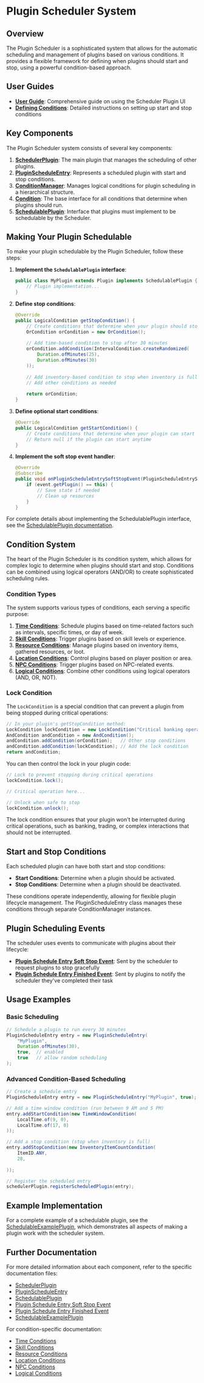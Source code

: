 # Plugin Scheduler System

## Overview

The Plugin Scheduler is a sophisticated system that allows for the automatic scheduling and management of plugins based on various conditions. It provides a flexible framework for defining when plugins should start and stop, using a powerful condition-based approach.

## User Guides

- **[User Guide](user-guide.md)**: Comprehensive guide on using the Scheduler Plugin UI
- **[Defining Conditions](defining-conditions.md)**: Detailed instructions on setting up start and stop conditions

## Key Components

The Plugin Scheduler system consists of several key components:

1. **[SchedulerPlugin](scheduler-plugin.md)**: The main plugin that manages the scheduling of other plugins.
2. **[PluginScheduleEntry](plugin-schedule-entry-merged.md)**: Represents a scheduled plugin with start and stop conditions.
3. **[ConditionManager](conditions/README.md)**: Manages logical conditions for plugin scheduling in a hierarchical structure.
4. **[Condition](conditions/README.md)**: The base interface for all conditions that determine when plugins should run.
5. **[SchedulablePlugin](schedulable-plugin.md)**: Interface that plugins must implement to be schedulable by the Scheduler.

## Making Your Plugin Schedulable

To make your plugin schedulable by the Plugin Scheduler, follow these steps:



1. **Implement the `SchedulablePlugin` interface**:
   ```java
   public class MyPlugin extends Plugin implements SchedulablePlugin {
       // Plugin implementation...
   }
   ```

2. **Define stop conditions**:
   ```java
   @Override
   public LogicalCondition getStopCondition() {
       // Create conditions that determine when your plugin should stop
       OrCondition orCondition = new OrCondition();
       
       // Add time-based condition to stop after 30 minutes
       orCondition.addCondition(IntervalCondition.createRandomized(
           Duration.ofMinutes(25), 
           Duration.ofMinutes(30)
       ));
       
       // Add inventory-based condition to stop when inventory is full
       // Add other conditions as needed
       
       return orCondition;
   }
   ```

3. **Define optional start conditions**:
   ```java
   @Override
   public LogicalCondition getStartCondition() {
       // Create conditions that determine when your plugin can start
       // Return null if the plugin can start anytime
   }
   ```

4. **Implement the soft stop event handler**:
   ```java
   @Override
   @Subscribe
   public void onPluginScheduleEntrySoftStopEvent(PluginScheduleEntrySoftStopEvent event) {
       if (event.getPlugin() == this) {
           // Save state if needed
           // Clean up resources
       }
   }
   ```

For complete details about implementing the SchedulablePlugin interface, see the [SchedulablePlugin documentation](schedulable-plugin.md).

## Condition System

The heart of the Plugin Scheduler is its condition system, which allows for complex logic to determine when plugins should start and stop. Conditions can be combined using logical operators (AND/OR) to create sophisticated scheduling rules.

### Condition Types

The system supports various types of conditions, each serving a specific purpose:

1. **[Time Conditions](conditions/time-conditions.md)**: Schedule plugins based on time-related factors such as intervals, specific times, or day of week.
2. **[Skill Conditions](conditions/skill-conditions.md)**: Trigger plugins based on skill levels or experience.
3. **[Resource Conditions](conditions/resource-conditions.md)**: Manage plugins based on inventory items, gathered resources, or loot.
4. **[Location Conditions](conditions/location-conditions.md)**: Control plugins based on player position or area.
5. **[NPC Conditions](conditions/npc-conditions.md)**: Trigger plugins based on NPC-related events.
6. **[Logical Conditions](conditions/logical-conditions.md)**: Combine other conditions using logical operators (AND, OR, NOT).

### Lock Condition

The `LockCondition` is a special condition that can prevent a plugin from being stopped during critical operations:

```java
// In your plugin's getStopCondition method:
LockCondition lockCondition = new LockCondition("Critical banking operation in progress");
AndCondition andCondition = new AndCondition();
andCondition.addCondition(orCondition);   // Other stop conditions
andCondition.addCondition(lockCondition); // Add the lock condition
return andCondition;
```

You can then control the lock in your plugin code:

```java
// Lock to prevent stopping during critical operations
lockCondition.lock();

// Critical operation here...

// Unlock when safe to stop
lockCondition.unlock();
```

The lock condition ensures that your plugin won't be interrupted during critical operations, such as banking, trading, or complex interactions that should not be interrupted.

## Start and Stop Conditions

Each scheduled plugin can have both start and stop conditions:

- **Start Conditions**: Determine when a plugin should be activated.
- **Stop Conditions**: Determine when a plugin should be deactivated.

These conditions operate independently, allowing for flexible plugin lifecycle management. The PluginScheduleEntry class manages these conditions through separate ConditionManager instances.

## Plugin Scheduling Events

The scheduler uses events to communicate with plugins about their lifecycle:

- **[Plugin Schedule Entry Soft Stop Event](plugin-schedule-entry-soft-stop-event.md)**: Sent by the scheduler to request plugins to stop gracefully
- **[Plugin Schedule Entry Finished Event](plugin-schedule-entry-finished-event.md)**: Sent by plugins to notify the scheduler they've completed their task

## Usage Examples

### Basic Scheduling

```java
// Schedule a plugin to run every 30 minutes
PluginScheduleEntry entry = new PluginScheduleEntry(
    "MyPlugin",
    Duration.ofMinutes(30),
    true,  // enabled
    true   // allow random scheduling
);
```

### Advanced Condition-Based Scheduling

```java
// Create a schedule entry
PluginScheduleEntry entry = new PluginScheduleEntry("MyPlugin", true);

// Add a time window condition (run between 9 AM and 5 PM)
entry.addStartCondition(new TimeWindowCondition(
    LocalTime.of(9, 0),
    LocalTime.of(17, 0)
));

// Add a stop condition (stop when inventory is full)
entry.addStopCondition(new InventoryItemCountCondition(
    ItemID.ANY,
    28,
    
));

// Register the scheduled entry
schedulerPlugin.registerScheduledPlugin(entry);
```

## Example Implementation

For a complete example of a schedulable plugin, see the [SchedulableExamplePlugin](schedulable-example-plugin.md), which demonstrates all aspects of making a plugin work with the scheduler system.

## Further Documentation

For more detailed information about each component, refer to the specific documentation files:

- [SchedulerPlugin](scheduler-plugin.md)
- [PluginScheduleEntry](plugin-schedule-entry-merged.md)
- [SchedulablePlugin](api/schedulable-plugin.md)
- [Plugin Schedule Entry Soft Stop Event](plugin-schedule-entry-soft-stop-event.md)
- [Plugin Schedule Entry Finished Event](plugin-schedule-entry-finished-event.md)
- [SchedulableExamplePlugin](schedulable-example-plugin.md)

For condition-specific documentation:

- [Time Conditions](conditions/time-conditions.md)
- [Skill Conditions](conditions/skill-conditions.md)
- [Resource Conditions](conditions/resource-conditions.md)
- [Location Conditions](conditions/location-conditions.md)
- [NPC Conditions](conditions/npc-conditions.md)
- [Logical Conditions](conditions/logical-conditions.md)